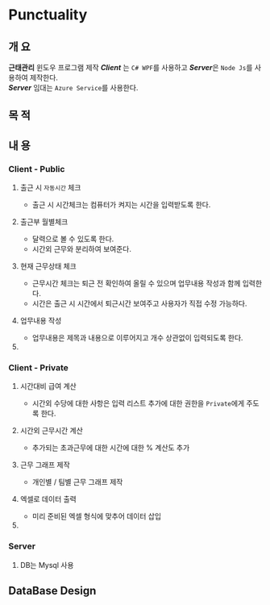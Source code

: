 # Punctuality

## 개  요
**근태관리** 윈도우 프로그램 제작 ***Client*** 는 ```C# WPF```를 사용하고 ***Server***은 ```Node Js```를 사용하여 제작한다. <br>
***Server*** 임대는 ```Azure Service```를 사용한다.

## 목  적



## 내  용

### Client - Public

1. 출근 시 ```자동시간``` 체크 <br>
    - 출근 시 시간체크는 컴퓨터가 켜지는 시간을 입력받도록 한다.

2. 출근부 월별체크 <br>
    - 달력으로 볼 수 있도록 한다.
    - 시간외 근무와 분리하여 보여준다.

3. 현재 근무상태 체크 <br>
    - 근무시간 체크는 퇴근 전 확인하여 올릴 수 있으며 업무내용 작성과 함께 입력한다.
    - 시간은 출근 시 시간에서 퇴근시간 보여주고 사용자가 직접 수정 가능하다.

4. 업무내용 작성 <br>
    - 업무내용은 제목과 내용으로 이루어지고 개수 상관없이 입력되도록 한다.
5. 

### Client - Private

1. 시간대비 급여 계산 <br>
    - 시간외 수당에 대한 사항은 입력 리스트 추가에 대한 권한을 ```Private```에게 주도록 한다.

2. 시간외 근무시간 계산 <br>
    - 추가되는 초과근무에 대한 시간에 대한 % 계산도 추가

3. 근무 그래프 제작 <br>
    - 개인별 / 팀별 근무 그래프 제작

4. 엑셀로 데이터 출력 <br>
    - 미리 준비된 엑셀 형식에 맞추어 데이터 삽입

5. 

### Server

1. DB는 Mysql 사용


## DataBase Design
